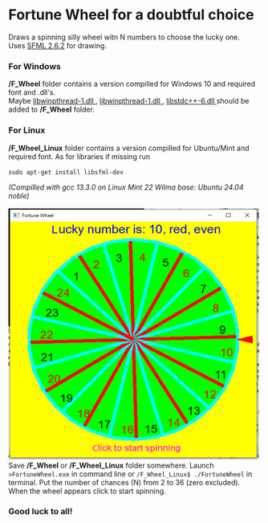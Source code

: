 <H1>Fortune Wheel for a doubtful choice</H1>
Draws a spinning silly wheel witn N numbers to choose the lucky one.<BR>
Uses <A href="https://www.sfml-dev.org/download/">SFML 2.6.2</A> for drawing.<BR>
<H3>For Windows</H3>
<B>/F_Wheel</B> folder contains a version compilled for Windows 10 and required font and .dll's.</BR>
Maybe <A href=https://www.dll-files.com/search/?q=libwinpthread-1.dll>  libwinpthread-1.dll </A>,
<A href=https://www.dll-files.com/search/?q=libgcc_s_seh-1.dll> libwinpthread-1.dll </A>, 
<A href=https://www.dll-files.com/libstdc%2B%2B-6.dll.html> libstdc++-6.dll </A> should be added to <B>/F_Wheel</B> folder.
<H3>For Linux</H3>
<B>/F_Wheel_Linux</B> folder contains a version compilled for Ubuntu/Mint and required font. As for libraries if missing run 
 <pre><code>sudo apt-get install libsfml-dev</code></pre>
<I>(Compilled with gcc 13.3.0 on Linux Mint 22 Wilma base: Ubuntu 24.04 noble)</I><BR><BR>
<img src="f_wheel.png" width="500" height="500" >
Save <B>/F_Wheel</B> or <B>/F_Wheel_Linux</B> folder somewhere. Launch <code>>FortuneWheel.exe</code> in command line or <code>/F_Wheel_Linux$ ./FortuneWheel</code> in terminal. Put the number of chances (N) from 2 to 36 (zero excluded). 
When the wheel appears click to start spinning.<BR>
<H3>Good luck to all!</H3>

